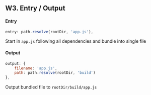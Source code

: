 ## W3. Entry / Output

#### Entry

```javascript
entry: path.resolve(rootDir, 'app.js'),
```

Start in `app.js` following all dependencies and bundle into single file

#### Output

```javascript
output: {
    filename: 'app.js',
    path: path.resolve(rootDir, 'build')
},
```

Output bundled file to `rootDir/build/app.js`
